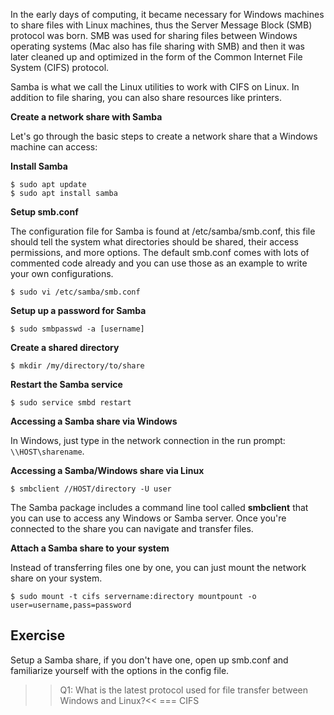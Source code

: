 In the early days of computing, it became necessary for Windows machines to share files with Linux machines, thus the Server Message Block (SMB) protocol was born. SMB was used for sharing files between Windows operating systems (Mac also has file sharing with SMB) and then it was later cleaned up and optimized in the form of the Common Internet File System (CIFS) protocol. 

Samba is what we call the Linux utilities to work with CIFS on Linux. In addition to file sharing, you can also share resources like printers. 

**Create a network share with Samba**

Let's go through the basic steps to create a network share that a Windows machine can access:

**Install Samba**

```
$ sudo apt update
$ sudo apt install samba
```

**Setup smb.conf**

The configuration file for Samba is found at /etc/samba/smb.conf, this file should tell the system what directories should be shared, their access permissions, and more options. The default smb.conf comes with lots of commented code already and you can use those as an example to write your own configurations.

```
$ sudo vi /etc/samba/smb.conf
```

**Setup up a password for Samba**

```
$ sudo smbpasswd -a [username]
```

**Create a shared directory**

```
$ mkdir /my/directory/to/share
```

**Restart the Samba service**

```
$ sudo service smbd restart
```

**Accessing a Samba share via Windows**

In Windows, just type in the network connection in the run prompt: `\\HOST\sharename`.

**Accessing a Samba/Windows share via Linux**

```
$ smbclient //HOST/directory -U user
```

The Samba package includes a command line tool called **smbclient** that you can use to access any Windows or Samba server. Once you're connected to the share you can navigate and transfer files.

**Attach a Samba share to your system**

Instead of transferring files one by one, you can just mount the network share on your system.

```
$ sudo mount -t cifs servername:directory mountpount -o user=username,pass=password
```

## Exercise

Setup a Samba share, if you don't have one, open up smb.conf and familiarize yourself with the options in the config file.

>>Q1: What is the latest protocol used for file transfer between Windows and Linux?<<
=== CIFS
